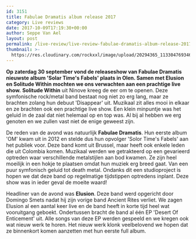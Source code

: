 ```yaml
---
id: 3151
title: Fabulae Dramatis album release 2017
category: Live reviews
date: 2017-10-09T17:19:30+00:00
author: Seppe Van Ael
layout: post
permalink: /live-review/live-review-fabulae-dramatis-album-release-2017/
thumbnail: >-
  https://res.cloudinary.com/rockxxl/image/upload/20294365_1133047693461791_3024356310451581543_n.jpg
---
```

**Op zaterdag 30 september vond de releaseshow van Fabulae Dramatis nieuwste album 'Solar Time's Fabels' plaats in Olen. Samen met Elusion en Solitude Within mochten we ons verwachten aan een prachtige live show.**
**Solitude Within** uit Ninove kreeg de eer om te openen. Deze symfonische rock/metal band bestaat nog niet zo erg lang, maar ze brachten zolang hun debuut 'Disappear' uit. Muzikaal zit alles mooi in elkaar en ze brachten ook een prachtige live show. Een klein minpuntje was het geluid in de zaal dat niet helemaal op en top was. Al bij al hebben we erg genoten en we zullen vast niet de enige geweest zijn.

De reden van de avond was natuurlijk **Fabulae Dramatis**. Hun eerste album 'OM' kwam uit in 2012 en stelde dus hun opvolger 'Solor Time's Fabels' aan het publiek voor. Deze band komt uit Brussel, maar heeft ook enkele leden die uit Colombia komen. Muzikaal werden we getrakteerd op een gevarieerd optreden waar verschillende metalstijlen aan bod kwamen. Ze zijn heel moeilijk in een hokje te plaatsen omdat hun muziek erg breed gaat. Van een puur symfonisch geluid tot death metal. Ondanks dit een studioproject is hopen we dat deze band op regelmatige tijdstippen optredens inplant. Deze show was in ieder geval de moeite waard!

Headliner van de avond was **Elusion**. Deze band werd opgericht door Domingo Smets nadat hij zijn vorige band Ancient Rites verliet. We zagen Elusion al een aantal keer live en de band heeft in korte tijd heel wat vooruitgang geboekt. Ondertussen bracht de band al één EP 'Desert Of Enticement' uit. Alle songs van deze EP werden gespeeld en we kregen ook wat nieuw werk te horen. Het nieuw werk klonk veelbelovend we hopen dat ze binnenkort komen aanzetten met hun eerste full album.
